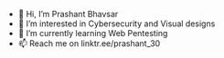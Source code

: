 - 👋 Hi, I’m Prashant Bhavsar
- 👀 I’m interested in Cybersecurity and Visual designs
- 🌱 I’m currently learning Web Pentesting
- 📫 Reach me on linktr.ee/prashant_30

<!---
Shant3012/Shant3012 is a ✨ special ✨ repository because its `README.md` (this file) appears on your GitHub profile.
You can click the Preview link to take a look at your changes.
--->
